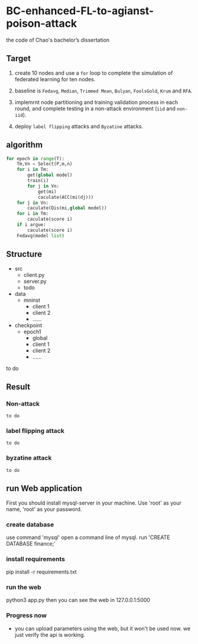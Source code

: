 # BC-enhanced-FL-to-agianst-poison-attack
the code of Chao's bachelor’s dissertation

## Target
1. create 10 nodes and use a `for` loop to complete the simulation of federated learning for ten nodes.

2. baseline is `Fedavg`, `Median`, `Trimmed Mean`, `Bulyan`,  `FoolsGold`, `Krum` and `RFA`.

3. implemrnt node partitioning and training validation process in each round, and complete testing in a non-attack environment (`iid` and `non-iid`).

4. deploy `label flipping` attacks and `Byzatine` attacks.

## algorithm
```python 
for epoch in range(T):
    Tm,Vn = Select(P,m,n)
    for i in Tm:
        get(global model)
        train(i)
        for j in Vn:
            get(mi)
            caculate(ACC(mi(dj)))
    for j in Vn:
        caculate(Dis(mi,global model))
    for i in Tm:
        caculate(score i)
    if i argue:
        caculate(score i)
    Fedavg(model list)
```
## Structure
- src
    - client.py
    - server.py
    - todo
- data
    - mninst
        - client 1
        - client 2
        - ……
- checkpoint
    - epoch1
        - global
        - client 1
        - client 2
        - ……

to do


## Result

### Non-attack
    to do
### label flipping attack
    to do
### byzatine attack
    to do

## run Web application
First you should install mysql-server in your machine. Use 'root' as your name, 'root' as your password. 
### create database
use command 'mysql' open a command line of mysql. 
run 'CREATE DATABASE finance;'
### install requirements
pip install -r requirements.txt
### run the web
python3 app.py
then you can see the web in 127.0.0.1:5000

### Progress now
* you can upload parameters using the web, but it won't be used now. we just verify the api is working.